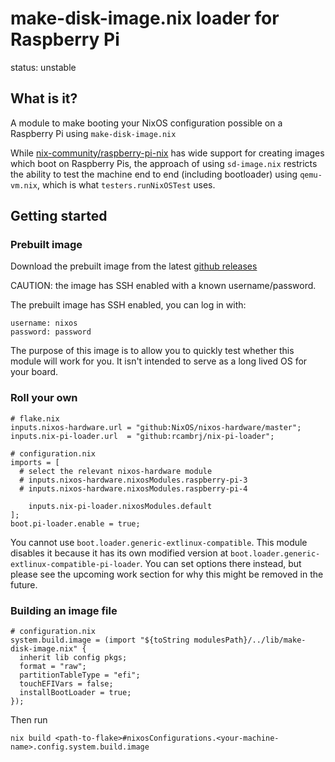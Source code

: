 # make-disk-image.nix loader for Raspberry Pi

status: unstable

## What is it?

A module to make booting your NixOS configuration possible on a Raspberry Pi using `make-disk-image.nix`

While [nix-community/raspberry-pi-nix] has wide support for creating images which boot on
Raspberry Pis, the approach of using `sd-image.nix` restricts the ability to test the machine
end to end (including bootloader) using `qemu-vm.nix`, which is what `testers.runNixOSTest` uses.

## Getting started

### Prebuilt image

Download the prebuilt image from the latest [github releases]

CAUTION: the image has SSH enabled with a known username/password.

The prebuilt image has SSH enabled, you can log in with:

```
username: nixos
password: password
```

The purpose of this image is to allow you to quickly test whether this module will work for you.
It isn't intended to serve as a long lived OS for your board.

### Roll your own

```
# flake.nix
inputs.nixos-hardware.url = "github:NixOS/nixos-hardware/master";
inputs.nix-pi-loader.url  = "github:rcambrj/nix-pi-loader";
```

```
# configuration.nix
imports = [
  # select the relevant nixos-hardware module
  # inputs.nixos-hardware.nixosModules.raspberry-pi-3
  # inputs.nixos-hardware.nixosModules.raspberry-pi-4

	inputs.nix-pi-loader.nixosModules.default
];
boot.pi-loader.enable = true;
```

You cannot use `boot.loader.generic-extlinux-compatible`. This module disables it because it has its
own modified version at `boot.loader.generic-extlinux-compatible-pi-loader`. You can set options
there instead, but please see the upcoming work section for why this might be removed in the future.

### Building an image file

```
# configuration.nix
system.build.image = (import "${toString modulesPath}/../lib/make-disk-image.nix" {
  inherit lib config pkgs;
  format = "raw";
  partitionTableType = "efi";
  touchEFIVars = false;
  installBootLoader = true;
});
```

Then run

```
nix build <path-to-flake>#nixosConfigurations.<your-machine-name>.config.system.build.image
```

[github releases]: https://github.com/rcambrj/nix-pi-loader/releases/
[nix-community/raspberry-pi-nix]: https://github.com/nix-community/raspberry-pi-nix
